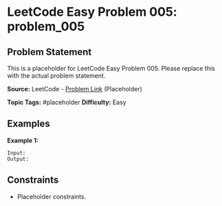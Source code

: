 # LeetCode Easy Problem 005: problem_005

## Problem Statement

This is a placeholder for LeetCode Easy Problem 005.
Please replace this with the actual problem statement.

**Source:** LeetCode - [Problem Link](https://leetcode.com/problems/problem-005/) (Placeholder)

**Topic Tags:** #placeholder
**Difficulty:** Easy

## Examples

**Example 1:**

```
Input:
Output:
```

## Constraints

- Placeholder constraints.
